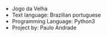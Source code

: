 * Jogo da Velha
* Text language: Brazilian portuguese
* Programming Language: Python3
* Project by: Paulo Andrade
